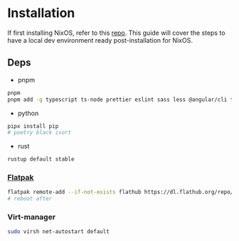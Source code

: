 # Installation

If first installing NixOS, refer to this [repo](https://github.com/secretarybird97/nixos).
This guide will cover the steps to have a local dev environment ready post-installation for NixOS.

## Deps

- pnpm

```bash
pnpm
pnpm add -g typescript ts-node prettier eslint sass less @angular/cli tree-sitter-cli
```

- python

```bash
pipx install pip
# poetry black isort
```

- rust

```bash
rustup default stable
```

### [Flatpak](https://flathub.org/setup/NixOS)

```bash
flatpak remote-add --if-not-exists flathub https://dl.flathub.org/repo/flathub.flatpakrepo
# reboot after
```

### Virt-manager

```bash
sudo virsh net-autostart default
```
